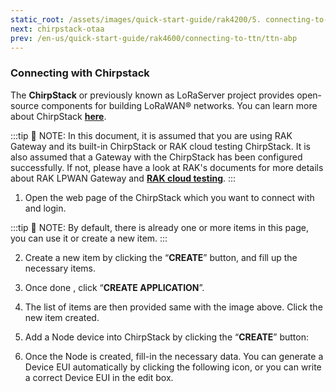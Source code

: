 ```yaml
---
static_root: /assets/images/quick-start-guide/rak4200/5. connecting-to-chirpstack
next: chirpstack-otaa
prev: /en-us/quick-start-guide/rak4600/connecting-to-ttn/ttn-abp
---
```

### Connecting with Chirpstack
The **ChirpStack** or previously known as LoRaServer project provides open-source components for building LoRaWAN® networks. You can learn more about ChirpStack [**here**](https://www.chirpstack.io/).

:::tip 📝 NOTE:
 In this document, it is  assumed that you are using RAK Gateway and its built-in ChirpStack or RAK cloud testing ChirpStack. It is also assumed that a Gateway with the ChirpStack has been configured successfully. If not, please have a look at RAK's documents for more details about RAK LPWAN Gateway and [**RAK cloud testing**](https://forum.rakwireless.com/t/rak-free-cloud-loraserver-for-testing/344).
:::

1. Open the web page of the ChirpStack which you want to connect with and login.
<rk-img
  :src="`${$frontmatter.static_root}/wgk31ykcgwp2gbzicmut.png`"
  width="100%"
  figure-number="1"
  caption="Chirpstack Default Window"
/>

:::tip 📝 NOTE:
 By default, there is already one or more items in this page, you can use it or create a new item.
:::

2. Create a new item by clicking the “**CREATE**” button, and fill up the necessary items.
<rk-img
  :src="`${$frontmatter.static_root}/l8na6pcdsvjl0lrqznyr.png`"
  width="100%"
  figure-number="2"
  caption="Chirpstack Creating Application"
/>

3. Once done , click “**CREATE APPLICATION**”.
<rk-img
  :src="`${$frontmatter.static_root}/zcxqc0pe6vquherzw521.png`"
  width="100%"
  figure-number="3"
  caption="Chirpstack Applications Available"
/>

4. The list of items are then provided same with the image above. Click the new item created.
<rk-img
  :src="`${$frontmatter.static_root}/r2ikjxdaluvfxbqhaccc.png`"
  width="100%"
  figure-number="4"
  caption=" Applications Page in Chirpstack"
/>

5. Add a Node device into ChirpStack by clicking the “**CREATE**” button:
<rk-img
  :src="`${$frontmatter.static_root}/sdrlazcgfseimitslo6u.png`"
  width="100%"
  figure-number="5"
  caption="Chirpstack Adding Node into the  RAK4 LPWAN Evaluation Board "
/>

6. Once the Node is created, fill-in  the necessary data. You can generate a Device EUI automatically by clicking the following icon, or you can write a correct Device EUI in the edit box.
<rk-img
  :src="`${$frontmatter.static_root}/bx0hvot72klwrnznnbig.png`"
  width="100%"
  figure-number="6"
  caption="Chirpstack Adding Parameters in the Node"
/>

